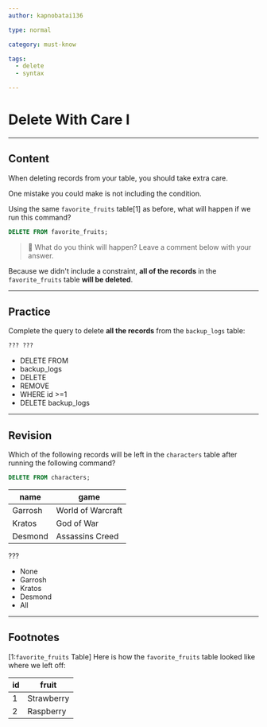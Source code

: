 ```yaml
---
author: kapnobatai136

type: normal

category: must-know

tags:
  - delete
  - syntax

---
```


# Delete With Care I

---

## Content

When deleting records from your table, you should take extra care.

One mistake you could make is not including the condition.

Using the same `favorite_fruits` table[1] as before, what will happen if we run this command?

```sql
DELETE FROM favorite_fruits;
```

> 💬 What do you think will happen? Leave a comment below with your answer.

Because we didn't include a constraint, **all of the records** in the `favorite_fruits` table **will be deleted**.

---

## Practice

Complete the query to delete **all the records** from the `backup_logs` table:

```sql
??? ???
```

- DELETE FROM
- backup_logs
- DELETE
- REMOVE
- WHERE id >=1
- DELETE backup_logs

---

## Revision

Which of the following records will be left in the `characters` table after running the following command?

```sql
DELETE FROM characters;
```

| name    | game              |
|---------|-------------------|
| Garrosh | World of Warcraft |
| Kratos  | God of War        |
| Desmond | Assassins Creed   |

???

- None
- Garrosh
- Kratos
- Desmond
- All

---

## Footnotes

[1:`favorite_fruits` Table]
Here is how the `favorite_fruits` table looked like where we left off:

| id | fruit      |
|----|------------|
| 1  | Strawberry |
| 2  | Raspberry  |